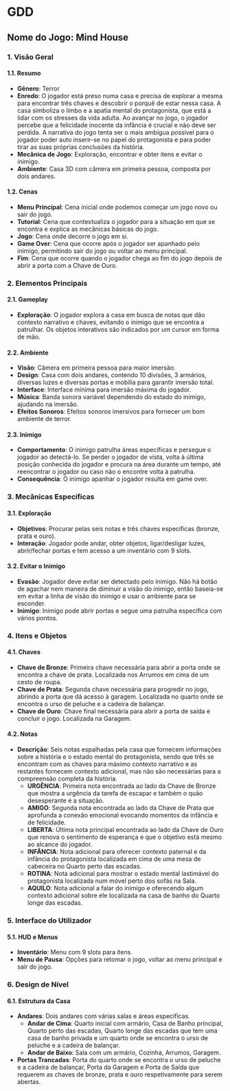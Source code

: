 # GDD #
## Nome do Jogo: Mind House ##

### 1. Visão Geral ###
#### 1.1. Resumo ####
- **Gênero**: Terror
- **Enredo**: O jogador está preso numa casa e precisa de explorar a mesma para encontrar três chaves e descobrir o porquê de estar nessa casa. A casa simboliza o limbo e a apatia mental do protagonista, que está a lidar com os stresses da vida adulta. Ao avançar no jogo, o jogador percebe que a felicidade inocente da infância é crucial e não deve ser perdida. A narrativa do jogo tenta ser o mais ambígua possível para o jogador poder auto inserir-se no papel do protagonista e para poder tirar as suas próprias conclusões da história.
- **Mecânica de Jogo**: Exploração, encontrar e obter itens e evitar o inimigo.
- **Ambiente**: Casa 3D com câmera em primeira pessoa, composta por dois andares.

#### 1.2. Cenas ####
- **Menu Principal**: Cena inicial onde podemos começar um jogo novo ou sair do jogo.
- **Tutorial**: Cena que contextualiza o jogador para a situação em que se encontra e explica as mecânicas básicas do jogo.
- **Jogo**: Cena onde decorre o jogo em si.
- **Game Over**: Cena que ocorre após o jogador ser apanhado pelo inimigo, permitindo sair do jogo ou voltar ao menu principal.
- **Fim**: Cena que ocorre quando o jogador chega ao fim do jogo depois de abrir a porta com a Chave de Ouro.

### 2. Elementos Principais ###
#### 2.1. Gameplay ####
- **Exploração**: O jogador explora a casa em busca de notas que dão contexto narrativo e chaves, evitando o inimigo que se encontra a patrulhar. Os objetos interativos são indicados por um cursor em forma de mão.

#### 2.2. Ambiente ####
- **Visão**: Câmera em primeira pessoa para maior imersão.
- **Design**: Casa com dois andares, contendo 10 divisões, 3 armários, diversas luzes e diversas portas e mobília para garantir imersão total.
- **Interface**: Interface mínima para imersão máxima do jogador.
- **Música**: Banda sonora variável dependendo do estado do inimigo, ajudando na imersão.
- **Efeitos Sonoros**: Efeitos sonoros imersivos para fornecer um bom ambiente de terror.

#### 2.3. Inimigo ####
- **Comportamento**: O inimigo patrulha áreas específicas e persegue o jogador ao detectá-lo. Se perder o jogador de vista, volta à última posição conhecida do jogador e procura na área durante um tempo, até reencontrar o jogador ou caso não o encontre volta à patrulha.
- **Consequência**: O inimigo apanhar o jogador resulta em game over.

### 3. Mecânicas Específicas ###
#### 3.1. Exploração ####
- **Objetivos**: Procurar pelas seis notas e três chaves específicas (bronze, prata e ouro).
- **Interação**: Jogador pode andar, obter objetos, ligar/desligar luzes, abrir/fechar portas e tem acesso a um inventário com 9 slots.

#### 3.2. Evitar o Inimigo ####
- **Evasão**: Jogador deve evitar ser detectado pelo inimigo. Não há botão de agachar nem maneira de diminuir a visão do inimigo, então baseia-se em evitar a linha de visão do inimigo e usar o ambiente para se esconder.
- **Inimigo**: Inimigo pode abrir portas e segue uma patrulha específica com vários pontos.

### 4. Itens e Objetos ###
#### 4.1. Chaves ####
- **Chave de Bronze**: Primeira chave necessária para abrir a porta onde se encontra a chave de prata. Localizada nos Arrumos em cima de um cesto de roupa.
- **Chave de Prata**: Segunda chave necessária para progredir no jogo, abrindo a porta que dá acesso à garagem. Localizada no quarto onde se encontra o urso de peluche e a cadeira de balançar.
- **Chave de Ouro**: Chave final necessária para abrir a porta de saída e concluir o jogo. Localizada na Garagem.

#### 4.2. Notas ####
- **Descrição**: Seis notas espalhadas pela casa que fornecem informações sobre a história e o estado mental do protagonista, sendo que três se encontram com as chaves para máximo contexto narrativo e as restantes fornecem contexto adicional, mas não são necessárias para a compreensão completa da história.
  - **URGÊNCIA**: Primeira nota encontrada ao lado da Chave de Bronze que mostra a urgência da tarefa de escapar e também o quão desesperante é a situação.
  - **AMIGO**: Segunda nota encontrada ao lado da Chave de Prata que aprofunda a conexão emocional evocando momentos da infância e de felicidade.
  - **LIBERTA**: Última nota principal encontrada ao lado da Chave de Ouro que renova o sentimento de esperança e que o objetivo está mesmo ao alcance do jogador.
  - **INFÂNCIA**: Nota adicional para oferecer contexto paternal e da infância do protagonista localizada em cima de uma mesa de cabeceira no Quarto perto das escadas.
  - **ROTINA**: Nota adicional para mostrar o estado mental lastimável do protagonista localizada num móvel perto dos sofás na Sala.
  - **AQUILO**: Nota adicional a falar do inimigo e oferecendo algum contexto adicional sobre ele localizada na casa de banho do Quarto longe das escadas.

### 5. Interface do Utilizador ###
#### 5.1. HUD e Menus ####
- **Inventário**: Menu com 9 slots para itens.
- **Menu de Pausa**: Opções para retomar o jogo, voltar ao menu principal e sair do jogo.

### 6. Design de Nível ###
#### 6.1. Estrutura da Casa ####
- **Andares**: Dois andares com várias salas e áreas específicas.
  - **Andar de Cima**: Quarto inicial com armário, Casa de Banho principal, Quarto perto das escadas, Quarto longe das escadas que tem uma casa de banho privada e um quarto onde se encontra o urso de peluche e a cadeira de balançar.
  - **Andar de Baixo**: Sala com um armário, Cozinha, Arrumos, Garagem.
- **Portas Trancadas**: Porta do quarto onde se encontra o urso de peluche e a cadeira de balançar, Porta da Garagem e Porta de Saída que requerem as chaves de bronze, prata e ouro respetivamente para serem abertas.




